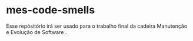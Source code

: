 # mes-code-smells
Esse repósitório irá ser usado para o trabalho final da cadeira Manutenção e Evolução de Software .
